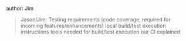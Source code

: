 author:  Jim


>	Jason/Jim: Testing requirements (code coverage, required for incoming features/enhancements)
  >	local build/test execution instructions
  >	tools needed for build/test execution
  >	our CI explained
